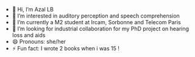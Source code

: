 - 👋 Hi, I’m Azal LB
- 👀 I’m interested in auditory perception and speech comprehension
- 🌱 I’m currently a M2 student at Ircam, Sorbonne and Telecom Paris
- 💞️ I’m looking for industrial collaboration for my PhD project on hearing loss and aids
- 😄 Pronouns: she/her
- ⚡ Fun fact: I wrote 2 books when i was 15 !

<!---
azallb/azallb is a ✨ special ✨ repository because its `README.md` (this file) appears on your GitHub profile.
You can click the Preview link to take a look at your changes.
--->
